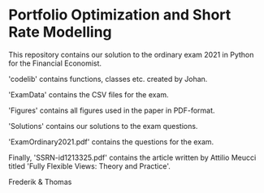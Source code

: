 # Portfolio Optimization and Short Rate Modelling

This repository contains our solution to the ordinary exam 2021 in Python for the Financial Economist.

'codelib' contains functions, classes etc. created by Johan.

'ExamData' contains the CSV files for the exam.

'Figures' contains all figures used in the paper in PDF-format.

'Solutions' contains our solutions to the exam questions.

'ExamOrdinary2021.pdf' contains the questions for the exam.

Finally, 'SSRN-id1213325.pdf' contains the article written by Attilio Meucci titled 'Fully Flexible Views: Theory and Practice'. 

Frederik & Thomas
